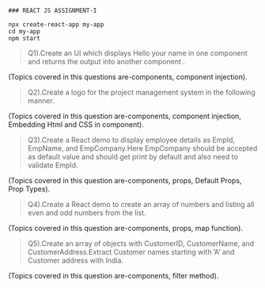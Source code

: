 ```
### REACT JS ASSIGNMENT-I
```

```
npx create-react-app my-app
cd my-app
npm start
```

> Q1).Create an UI which displays Hello your name in one component and returns the output into another component .

(Topics covered in this questions are-components, component injection).


> Q2).Create a logo for the project management system in the following manner.

(Topics covered in this question are-components, component injection, Embedding Html and CSS in component).


> Q3).Create a React demo to display employee details as EmpId, EmpName, and EmpCompany.Here EmpCompany should be accepted as default value and should get print by default and also need to validate EmpId.

(Topics covered in this question are-components, props, Default Props, Prop Types).

> Q4).Create a React demo to create an array of numbers and listing all even and odd numbers from the list.

(Topics covered in this question are-components, props, map function).


> Q5).Create an array of objects with CustomerID, CustomerName, and CustomerAddress.Extract Customer names starting with ’A’ and Customer address with India.

(Topics covered in this question are-components, filter method).
